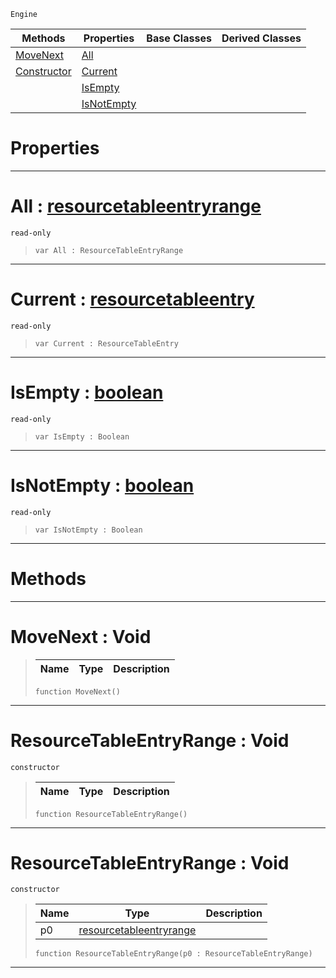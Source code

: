  `Engine`

|Methods|Properties|Base Classes|Derived Classes|
|---|---|---|---|
|[ MoveNext](resourcetableentryrange.md#movenext-void)|[ All](resourcetableentryrange.md#all-zilch-engine-document)| | |
|[ Constructor](resourcetableentryrange.md#resourcetableentryrange)|[ Current](resourcetableentryrange.md#current-zilch-engine-docu)| | |
| |[ IsEmpty](resourcetableentryrange.md#isempty-zilch-engine-docu)| | |
| |[ IsNotEmpty](resourcetableentryrange.md#isnotempty-zilch-engine-d)| | |


 #  Properties


---  
 #  All : [resourcetableentryrange](resourcetableentryrange.md)

 `read-only`

> 
> ```TS:Nada
> var All : ResourceTableEntryRange


---  
 #  Current : [resourcetableentry](resourcetableentry.md)

 `read-only`

> 
> ```TS:Nada
> var Current : ResourceTableEntry


---  
 #  IsEmpty : [boolean](../nada_base_types/boolean.md)

 `read-only`

> 
> ```TS:Nada
> var IsEmpty : Boolean


---  
 #  IsNotEmpty : [boolean](../nada_base_types/boolean.md)

 `read-only`

> 
> ```TS:Nada
> var IsNotEmpty : Boolean


---  
 #  Methods


---  
 #  MoveNext : Void

> 
> |Name|Type|Description|
> |---|---|---|
> ```TS:Nada
> function MoveNext()
> ``` 


---  
 #  ResourceTableEntryRange : Void

 `constructor`

> 
> |Name|Type|Description|
> |---|---|---|
> ```TS:Nada
> function ResourceTableEntryRange()
> ``` 


---  
 #  ResourceTableEntryRange : Void

 `constructor`

> 
> |Name|Type|Description|
> |---|---|---|
> |p0|[resourcetableentryrange](resourcetableentryrange.md)| |
> ```TS:Nada
> function ResourceTableEntryRange(p0 : ResourceTableEntryRange)
> ``` 


---  
 

 